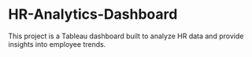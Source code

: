 # HR-Analytics-Dashboard
This project is a Tableau dashboard built to analyze HR data and provide insights into employee trends.
